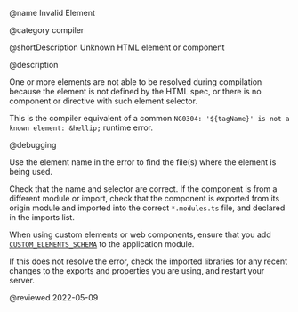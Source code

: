 @name Invalid Element

@category compiler

@shortDescription Unknown HTML element or component

@description

One or more elements are not able to be resolved during compilation because the element is not defined by the HTML spec, or there is no component or directive with such element selector.

<div class="alert is-helpful">

This is the compiler equivalent of a common `NG0304: '${tagName}' is not a known element: &hellip;` runtime error.

</div>

@debugging

Use the element name in the error to find the file(s) where the element is being used.

Check that the name and selector are correct.
If the component is from a different module or import, check that the component is exported from its origin module and imported into the correct `*.modules.ts` file, and declared in the imports list.

When using custom elements or web components, ensure that you add [`CUSTOM_ELEMENTS_SCHEMA`](api/core/CUSTOM_ELEMENTS_SCHEMA "CUSTOM_ELEMENTS_SCHEMA | @angular/core - API | Angular") to the application module.

If this does not resolve the error, check the imported libraries for any recent changes to the exports and properties you are using, and restart your server.

@reviewed 2022-05-09
